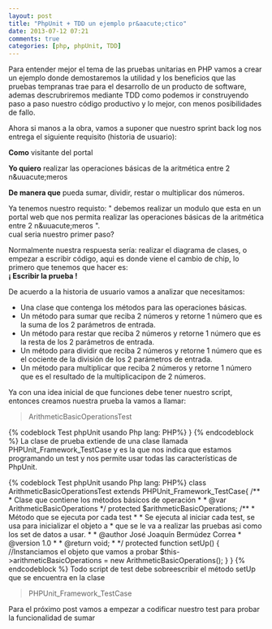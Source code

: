 ```yaml
---
layout: post
title: "PhpUnit + TDD un ejemplo pr&aacute;ctico"
date: 2013-07-12 07:21
comments: true
categories: [php, phpUnit, TDD]
---
```

<p>
Para entender mejor el tema de las pruebas unitarias en PHP vamos a crear un ejemplo donde 
demostaremos la utilidad y los beneficios que las pruebas tempranas trae para el desarrollo de un producto de software, ademas descrubriremos mediante TDD como podemos ir construyendo paso a paso nuestro c&oacute;digo productivo y lo mejor, con menos posibilidades de fallo.</p>
<!-- more -->
<p>Ahora si manos a la obra, vamos a suponer que nuestro sprint back log nos entrega el siguiente requisito (historia de usuario):
</p>
<p>
<strong>Como</strong> visitante del portal<br/> 
</p>
<p>
<strong>Yo quiero</strong> realizar las operaciones b&aacute;sicas de la aritm&eacute;tica entre 2 n&uuacute;meros<br/> 
</p>
<p>
<strong>De manera que</strong> pueda sumar, dividir, restar o multiplicar dos n&uacute;meros.<br/> 
</p>
Ya tenemos nuestro requisto:
" debemos realizar un modulo que esta en un portal web que nos permita
realizar las operaciones b&aacute;sicas de la aritm&eacute;tica entre 2 n&uuacute;meros ".<br/>
<span> cual seria nuestro primer paso?</span>
</p>
<p>
Normalmente nuestra respuesta ser&iacute;a: realizar el diagrama de clases, o empezar  a escribir c&oacute;digo, 
aqui es donde viene el cambio de chip, lo primero que tenemos que hacer es:<br/>
<strong> &iexcl; Escribir la prueba !</strong>
</p>
De acuerdo a la historia de usuario vamos a analizar que necesitamos:
<ul>
<li>Una clase que contenga los m&eacute;todos para las operaciones b&aacute;sicas.</li>
<li>Un m&eacute;todo para sumar que reciba 2 n&uacute;meros y retorne 1 n&uacute;mero que es la suma de los 2 par&aacute;metros de entrada.</li>
<li>Un m&eacute;todo para restar que reciba 2 n&uacute;meros y retorne 1 n&uacute;mero que es la resta de los 2 par&aacute;metros de entrada.</li>
<li>Un m&eacute;todo para dividir que reciba 2 n&uacute;meros y retorne 1 n&uacute;mero que es el cociente de la divisi&oacute;n de los 2 par&aacute;metros de entrada.</li>
<li>Un m&eacute;todo para multiplicar que reciba 2 n&uacute;meros y retorne 1 n&uacute;mero que es el resultado de la multiplicacipon de 2 n&uacute;meros.</li>
</ul>
<p>
Ya con una idea inicial de que funciones debe tener nuestro script, entonces creamos nuestra prueba la vamos a llamar: <blockquote>ArithmeticBasicOperationsTest</blockquote>
{% codeblock Test phpUnit usando Php lang: PHP%}
<?php
class ArithmeticBasicOperationsTest extends PHPUnit_Framework_TestCase{
    
}
{% endcodeblock %}
La clase de prueba extiende de una clase llamada PHPUnit_Framework_TestCase y es la que nos indica que estamos programando un test y nos permite usar todas las caracter&iacute;sticas de PhpUnit.
</p>
<p>
{% codeblock Test phpUnit usando Php lang: PHP%}
class ArithmeticBasicOperationsTest extends PHPUnit_Framework_TestCase{
     /**
     * Clase que contiene los m&eacute;todos b&aacute;sicos de operaci&oacute;n
     * 
     * @var ArithmeticBasicOperations 
     */
    protected $arithmeticBasicOperations;
     /**
     * M&eacute;todo que se ejecuta por cada test
     * 
     * Se ejecuta al iniciar cada test, se usa para inicializar el objeto a
     * que se le va a realizar las pruebas asi como los set de datos a usar.
     * 
     * @author  Jos&eacute; Joaqu&iacute;n Berm&uacute;dez Correa <jose.bermudez.correa@gmail.com>
     * @version 1.0
     * 
     * @return void;
     * 
     */
    protected function setUp()
    {
        //Instanciamos el objeto que vamos a probar
        $this->arithmeticBasicOperations = new ArithmeticBasicOperations();
    }
}
{% endcodeblock %}
Todo script de test debe sobreescribir el m&eacute;todo setUp que se encuentra en la clase <blockquote>PHPUnit_Framework_TestCase</blockquote>
</p>
<p>Para el pr&oacute;ximo post vamos a empezar a codificar nuestro test para probar la funcionalidad de sumar</p>